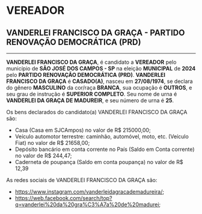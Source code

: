# VEREADOR
## VANDERLEI FRANCISCO DA GRAÇA - PARTIDO RENOVAÇÃO DEMOCRÁTICA (PRD)
---
**VANDERLEI FRANCISCO DA GRAÇA**, é candidato a **VEREADOR** pelo município de **SÃO JOSÉ DOS CAMPOS - SP** na eleição **MUNICIPAL** de **2024** pelo **PARTIDO RENOVAÇÃO DEMOCRÁTICA (PRD)**.
**VANDERLEI FRANCISCO DA GRAÇA** é **CASADO(A)**, nasceu em **27/08/1974**, se declara do gênero **MASCULINO** da cor/raça **BRANCA**, sua ocupação é **OUTROS**, e seu grau de instrução é **SUPERIOR COMPLETO**.
Seu nome de urna é **VANDERLEI DA GRAÇA DE MADUREIR**, e seu número de urna é **25**.

Os bens declarados do candidato(a) VANDERLEI FRANCISCO DA GRAÇA são: 
- Casa (Casa em SJCAmpos) no valor de R$ 215000,00;
- Veículo automotor terrestre: caminhão, automóvel, moto, etc. (Veículo Fiat) no valor de R$ 21658,00;
- Depósito bancário em conta corrente no País (Saldo em Conta corrente) no valor de R$ 244,47;
- Caderneta de poupança (Saldo em conta poupança) no valor de R$ 12,39

As redes sociais de VANDERLEI FRANCISCO DA GRAÇA são:
- https://www.instagram.com/vanderleidagracademadureira/;
- https://web.facebook.com/search/top?q=vanderlei%20da%20gra%C3%A7a%20de%20madurei;